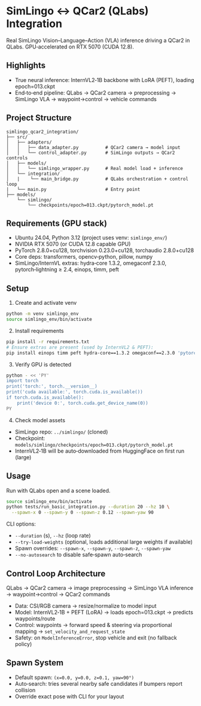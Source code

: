 # SimLingo ↔ QCar2 (QLabs) Integration

Real SimLingo Vision–Language–Action (VLA) inference driving a QCar2 in QLabs. GPU‑accelerated on RTX 5070 (CUDA 12.8).

## Highlights
- True neural inference: InternVL2‑1B backbone with LoRA (PEFT), loading epoch=013.ckpt
- End‑to‑end pipeline: QLabs → QCar2 camera → preprocessing → SimLingo VLA → waypoint→control → vehicle commands

## Project Structure
```
simlingo_qcar2_integration/
├── src/
│   ├── adapters/
│   │   ├── data_adapter.py          # QCar2 camera → model input
│   │   └── control_adapter.py       # SimLingo outputs → QCar2 controls
│   ├── models/
│   │   └── simlingo_wrapper.py      # Real model load + inference
│   └── integration/
│   |    └── main_bridge.py          # QLabs orchestration + control loop
|   └── main.py                      # Entry point
├── models/
    └── simlingo/
        └── checkpoints/epoch=013.ckpt/pytorch_model.pt
```

## Requirements (GPU stack)
- Ubuntu 24.04, Python 3.12 (project uses venv: `simlingo_env/`)
- NVIDIA RTX 5070 (or CUDA 12.8 capable GPU)
- PyTorch 2.8.0+cu128, torchvision 0.23.0+cu128, torchaudio 2.8.0+cu128
- Core deps: transformers, opencv‑python, pillow, numpy
- SimLingo/InternVL extras: hydra‑core 1.3.2, omegaconf 2.3.0, pytorch‑lightning ≥ 2.4, einops, timm, peft

## Setup
1) Create and activate venv
```bash
python -m venv simlingo_env
source simlingo_env/bin/activate
```
2) Install requirements
```bash
pip install -r requirements.txt
# Ensure extras are present (used by InternVL2 & PEFT):
pip install einops timm peft hydra-core==1.3.2 omegaconf==2.3.0 'pytorch-lightning>=2.4'
```
3) Verify GPU is detected
```bash
python - << 'PY'
import torch
print('torch:', torch.__version__)
print('cuda available:', torch.cuda.is_available())
if torch.cuda.is_available():
    print('device 0:', torch.cuda.get_device_name(0))
PY
```
4) Check model assets
- SimLingo repo: `../simlingo/` (cloned)
- Checkpoint: `models/simlingo/checkpoints/epoch=013.ckpt/pytorch_model.pt`
- InternVL2‑1B will be auto‑downloaded from HuggingFace on first run (large)

## Usage
Run with QLabs open and a scene loaded.
```bash
source simlingo_env/bin/activate
python tests/run_basic_integration.py --duration 20 --hz 10 \
  --spawn-x 0 --spawn-y 0 --spawn-z 0.12 --spawn-yaw 90
```
CLI options:
- `--duration` (s), `--hz` (loop rate)
- `--try-load-weights` (optional, loads additional large weights if available)
- Spawn overrides: `--spawn-x`, `--spawn-y`, `--spawn-z`, `--spawn-yaw`
- `--no-autosearch` to disable safe‑spawn auto‑search

## Control Loop Architecture
QLabs → QCar2 camera → image preprocessing → SimLingo VLA inference → waypoint→control → QCar2 commands
- Data: CSI/RGB camera → resize/normalize to model input
- Model: InternVL2‑1B + PEFT (LoRA) → loads epoch=013.ckpt → predicts waypoints/route
- Control: waypoints → forward speed & steering via proportional mapping → `set_velocity_and_request_state`
- Safety: on `ModelInferenceError`, stop vehicle and exit (no fallback policy)

## Spawn System
- Default spawn: `(x=0.0, y=0.0, z=0.1, yaw=90°)`
- Auto‑search: tries several nearby safe candidates if bumpers report collision
- Override exact pose with CLI for your layout


